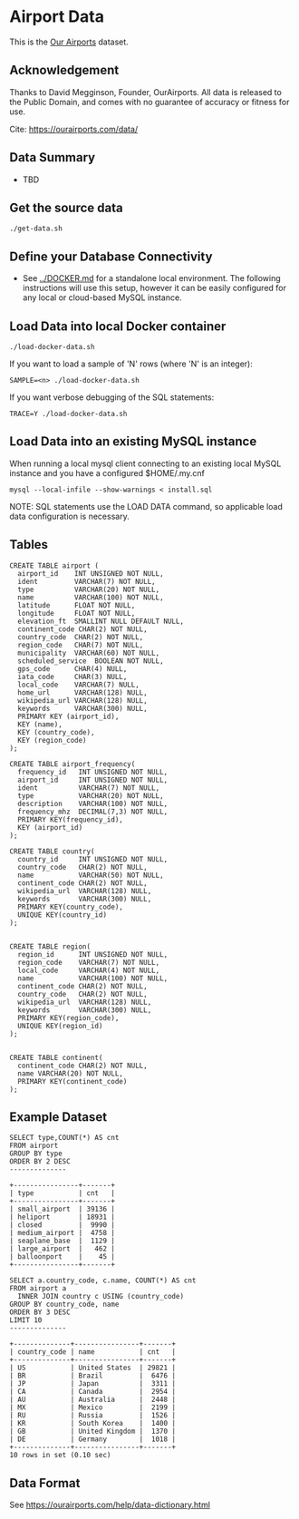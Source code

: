 # Airport Data

This is the [Our Airports](https://ourairports.com/) dataset.

## Acknowledgement

Thanks to David Megginson, Founder, OurAirports.
All data is released to the Public Domain, and comes with no guarantee of accuracy or fitness for use.

Cite: https://ourairports.com/data/

## Data Summary
- TBD


## Get the source data

    ./get-data.sh


## Define your Database Connectivity

- See [../DOCKER.md](../DOCKER.md) for a standalone local environment. The following instructions will use this setup, however it can be easily configured for any local or cloud-based MySQL instance.

## Load Data into local Docker container

    ./load-docker-data.sh

If you want to load a sample of 'N' rows (where 'N' is an integer):

    SAMPLE=<n> ./load-docker-data.sh

If you want verbose debugging of the SQL statements:

    TRACE=Y ./load-docker-data.sh

## Load Data into an existing MySQL instance

When running a local mysql client connecting to an existing local MySQL instance and you have a configured $HOME/.my.cnf

    mysql --local-infile --show-warnings < install.sql

NOTE: SQL statements use the LOAD DATA command, so applicable load data configuration is necessary.


## Tables

```
CREATE TABLE airport (
  airport_id    INT UNSIGNED NOT NULL,
  ident         VARCHAR(7) NOT NULL,
  type          VARCHAR(20) NOT NULL,
  name          VARCHAR(100) NOT NULL,
  latitude      FLOAT NOT NULL,
  longitude     FLOAT NOT NULL,
  elevation_ft  SMALLINT NULL DEFAULT NULL,
  continent_code CHAR(2) NOT NULL,
  country_code  CHAR(2) NOT NULL,
  region_code   CHAR(7) NOT NULL,
  municipality  VARCHAR(60) NOT NULL,
  scheduled_service  BOOLEAN NOT NULL,
  gps_code      CHAR(4) NULL,
  iata_code     CHAR(3) NULL,
  local_code    VARCHAR(7) NULL,
  home_url      VARCHAR(128) NULL,
  wikipedia_url VARCHAR(128) NULL,
  keywords      VARCHAR(300) NULL,
  PRIMARY KEY (airport_id),
  KEY (name),
  KEY (country_code),
  KEY (region_code)
);

CREATE TABLE airport_frequency(
  frequency_id   INT UNSIGNED NOT NULL,
  airport_id     INT UNSIGNED NOT NULL,
  ident          VARCHAR(7) NOT NULL,
  type           VARCHAR(20) NOT NULL,
  description    VARCHAR(100) NOT NULL,
  frequency_mhz  DECIMAL(7,3) NOT NULL,
  PRIMARY KEY(frequency_id),
  KEY (airport_id)
);

CREATE TABLE country(
  country_id     INT UNSIGNED NOT NULL,
  country_code   CHAR(2) NOT NULL,
  name           VARCHAR(50) NOT NULL,
  continent_code CHAR(2) NOT NULL,
  wikipedia_url  VARCHAR(128) NULL,
  keywords       VARCHAR(300) NULL,
  PRIMARY KEY(country_code),
  UNIQUE KEY(country_id)
);


CREATE TABLE region(
  region_id      INT UNSIGNED NOT NULL,
  region_code    VARCHAR(7) NOT NULL,
  local_code     VARCHAR(4) NOT NULL,
  name           VARCHAR(100) NOT NULL,
  continent_code CHAR(2) NOT NULL,
  country_code   CHAR(2) NOT NULL,
  wikipedia_url  VARCHAR(128) NULL,
  keywords       VARCHAR(300) NULL,
  PRIMARY KEY(region_code),
  UNIQUE KEY(region_id)
);


CREATE TABLE continent(
  continent_code CHAR(2) NOT NULL,
  name VARCHAR(20) NOT NULL,
  PRIMARY KEY(continent_code)
);
```

## Example Dataset

```
SELECT type,COUNT(*) AS cnt
FROM airport
GROUP BY type
ORDER BY 2 DESC
--------------

+----------------+-------+
| type           | cnt   |
+----------------+-------+
| small_airport  | 39136 |
| heliport       | 18931 |
| closed         |  9990 |
| medium_airport |  4758 |
| seaplane_base  |  1129 |
| large_airport  |   462 |
| balloonport    |    45 |
+----------------+-------+

SELECT a.country_code, c.name, COUNT(*) AS cnt
FROM airport a
  INNER JOIN country c USING (country_code)
GROUP BY country_code, name
ORDER BY 3 DESC
LIMIT 10
--------------

+--------------+----------------+-------+
| country_code | name           | cnt   |
+--------------+----------------+-------+
| US           | United States  | 29821 |
| BR           | Brazil         |  6476 |
| JP           | Japan          |  3311 |
| CA           | Canada         |  2954 |
| AU           | Australia      |  2448 |
| MX           | Mexico         |  2199 |
| RU           | Russia         |  1526 |
| KR           | South Korea    |  1400 |
| GB           | United Kingdom |  1370 |
| DE           | Germany        |  1018 |
+--------------+----------------+-------+
10 rows in set (0.10 sec)
```


## Data Format

See https://ourairports.com/help/data-dictionary.html
